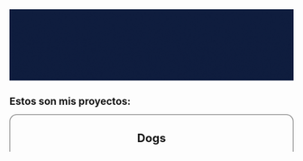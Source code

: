 <svg fill="none" viewBox="0 0 800 400" width="800" height="400" xmlns="http://www.w3.org/2000/svg"> 
    
<foreignObject width="100%" height="100%">

<div xmlns="http://www.w3.org/1999/xhtml">

<style>
    .flex{
        display: flex;
        flex-direction: row;
        flex-wrap: wrap;
        align-content: flex-end;
        justify-content: space-evenly;
        align-items: stretch;
        width: 100%;
    }
    .im{
        margin: 5px;
        width: 30%;
        height: 30%;
        border-radius: 20px;
    }
    .vo{
        display: flex;
        flex-direction: column;
        flex-wrap: nowrap;
        align-items: center;
        justify-content: space-evenly;
        align-content: space-between;
        border: 2px solid grey;
        border-radius: 20px;
    }
    h2{
        font-size: 2rem;
    }

</style>
<img src="./SRC/Hola, Mucho gusto.gif"/>

<h1>Estos son mis proyectos:</h1>

<div class='vo'>
    <h2>Dogs</h2>
    <div class='flex'>
        <img class='im' src="./SRC/landingpage.png"/>
        <img class='im' src="./SRC/home.png"/>
        <img class='im' src="./SRC/Detail.png"/>
        <img class='im' src="./SRC/temperament.png"/>
        <img class='im' src="./SRC/Busqueda.png"/>
        <img class='im' src="./SRC/create.png"/>
        <img class='im' src="./SRC/ord.png"/>
    </div>
</div>

</div>
</foreignObject>

</svg>
